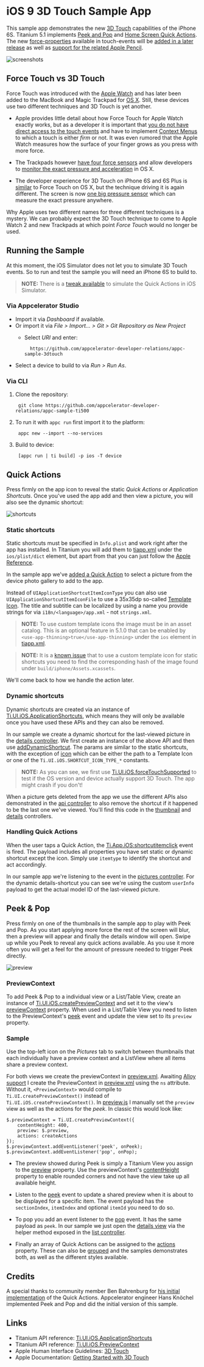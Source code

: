 # iOS 9 3D Touch Sample App

This sample app demonstrates the new [3D Touch](http://www.apple.com/iphone-6s/3d-touch/) capabilities of the iPhone 6S. Titanium 5.1 implements [Peek and Pop](https://developer.apple.com/library/ios/documentation/UserExperience/Conceptual/MobileHIG/3DTouch.html#//apple_ref/doc/uid/TP40006556-CH71-SW1) and [Home Screen Quick Actions](https://developer.apple.com/library/ios/documentation/UserExperience/Conceptual/MobileHIG/3DTouch.html#//apple_ref/doc/uid/TP40006556-CH71-SW1). The new [force-properties](https://developer.apple.com/library/ios/documentation/UIKit/Reference/UITouch_Class/index.html#//apple_ref/occ/instp/UITouch/force) available in touch-events will be [added in a later release](https://jira.appcelerator.org/browse/TIMOB-19492) as well as [support for the related Apple Pencil](https://jira.appcelerator.org/browse/TIMOB-19667).

![screenshots](docs/screencast.gif)

## Force Touch vs 3D Touch
Force Touch was introduced with the [Apple Watch](https://developer.apple.com/watch/human-interface-guidelines/#force-touch) and has later been added to the MacBook and Magic Trackpad for [OS X](https://developer.apple.com/osx/force-touch/). Still, these devices use two different techniques and 3D Touch is yet another.

* Apple provides little detail about how Force Touch for Apple Watch exactly works, but as a developer it is important that [you do not have direct access to the touch events](https://forums.developer.apple.com/message/5723#5723) and have to implement [Context Menus](https://developer.apple.com/library/ios/documentation/General/Conceptual/WatchKitProgrammingGuide/Menus.html) to which a touch is either *firm* or not. It was even rumored that the Apple Watch measures how the surface of your finger grows as you press with more force.

* The Trackpads however [have four force sensors](http://www.apple.com/macbook/design/) and allow developers to [monitor the exact pressure and acceleration](https://developer.apple.com/osx/force-touch/) in OS X.

* The developer experience for 3D Touch on iPhone 6S and 6S Plus is [similar](https://developer.apple.com/ios/3d-touch/) to Force Touch on OS X, but the technique driving it is again different. The screen is now [one big pressure sensor](http://www.apple.com/iphone-6s/3d-touch/) which can measure the exact pressure anywhere.

Why Apple uses two different names for three different techniques is a mystery. We can probably expect the 3D Touch technique to come to Apple Watch 2 and new Trackpads at which point *Force Touch* would no longer be used.

## Running the Sample
At this moment, the iOS Simulator does not let you to simulate 3D Touch events. So to run and test the sample you will need an iPhone 6S to build to.

> **NOTE:** There is a [tweak available](https://github.com/DeskConnect/SBShortcutMenuSimulator) to simulate the Quick Actions in iOS Simulator.

### Via Appcelerator Studio

* Import it via *Dashboard* if available.
* Or import it via *File > Import... > Git > Git Repository as New Project*
	* Select *URI* and enter:

			https://github.com/appcelerator-developer-relations/appc-sample-3dtouch

* Select a device to build to via *Run > Run As*.

### Via CLI

1. Clone the repository:

		git clone https://github.com/appcelerator-developer-relations/appc-sample-ti500

2. To run it with `appc run` first import it to the platform:

		appc new --import --no-services

3. Build to device:

		[appc run | ti build] -p ios -T device

## Quick Actions

Press firmly on the app icon to reveal the static *Quick Actions* or *Application Shortcuts*. Once you've used the app add and then view a picture, you will also see the dynamic shortcut:

![shortcuts](docs/shortcuts.png)

### Static shortcuts

Static shortcuts must be specified in `Info.plist` and work right after the app has installed. In Titanium you will add them to [tiapp.xml](tiapp.xml#L21) under the `ios/plist/dict` element, but apart from that you can just follow the [Apple Reference](https://developer.apple.com/library/ios/documentation/General/Reference/InfoPlistKeyReference/Articles/iPhoneOSKeys.html#//apple_ref/doc/uid/TP40009252-SW36).

In the sample app we've [added a Quick Action](tiapp.xml#L24) to select a picture from the device photo gallery to add to the app.

Instead of `UIApplicationShortcutItemIconType` you can also use `UIApplicationShortcutItemIconFile` to use a 35x35dp so-called [Template Icon](https://developer.apple.com/library/ios/documentation/UserExperience/Conceptual/MobileHIG/BarIcons.html#//apple_ref/doc/uid/TP40006556-CH21-SW1). The title and subtitle can be localized by using a name you provide strings for via `i18n/<language>/app.xml` - not `strings.xml`.

> **NOTE:** To use custom template icons the image must be in an asset catalog. This is an optional feature in 5.1.0 that can be enabled by `<use-app-thinning>true</use-app-thinning>` under the `ios` element in [tiapp.xml](tiapp.xml#L18).

> **NOTE:** It is a [known issue](https://jira.appcelerator.org/browse/CLI-845) that to use a custom template icon for static shortcuts you need to find the corresponding hash of the image found under `build/iphone/Assets.xcassets`.

We'll come back to how we handle the action later.

### Dynamic shortcuts

Dynamic shortcuts are created via an instance of [Ti.UI.iOS.ApplicationShortcuts](https://docs.appcelerator.com/platform/latest/#!/api/Titanium.UI.iOS.ApplicationShortcuts), which means they will only be available once you have used these APIs and they can also be removed.

In our sample we create a dynamic shortcut for the last-viewed picture in the [details controller](app/controllers/details.js#L11). We first create an instance of the above API and then use [addDynamicShortcut](https://docs.appcelerator.com/platform/latest/#!/api/Titanium.UI.iOS.ApplicationShortcuts-method-addDynamicShortcut). The params are similar to the static shortcuts, with the exception of [icon](https://docs.appcelerator.com/platform/latest/#!/api/ShortcutParams-property-icon) which can be either the path to a Template Icon or one of the `Ti.UI.iOS.SHORTCUT_ICON_TYPE_*` constants.

> **NOTE:** As you can see, we first use [Ti.UI.iOS.forceTouchSupported](https://docs.appcelerator.com/platform/latest/#!/api/Titanium.UI.iOS-property-forceTouchSupported) to test if the OS version and device actually support 3D Touch. The app might crash if you don't!

When a picture gets deleted from the app we use the different APIs also demonstrated in the [api controller](app/controllers/api.js) to also remove the shortcut if it happened to be the last one we've viewed. You'll find this code in the [thumbnail](app/controllers/thumbnail.js#L65) and [details](app/controllers/details.js#L61) controllers.

### Handling Quick Actions
When the user taps a Quick Action, the [Ti.App.iOS:shortcutitemclick](https://docs.appcelerator.com/platform/latest/#!/api/Titanium.App.iOS-event-shortcutitemclick) event is fired. The payload includes all properties you have set static or dynamic shortcut except the icon. Simply use `itemtype` to identify the shortcut and act accordingly.

In our sample app we're listening to the event in the [pictures controller](app/controllers/pictures.js#L19). For the dynamic details-shortcut you can see we're using the custom `userInfo` payload to get the actual model ID of the last-viewed picture.

## Peek & Pop
Press firmly on one of the thumbnails in the sample app to play with Peek and Pop. As you start applying more force the rest of the screen will blur, then a preview will appear and finally the details window will open. Swipe up while you Peek to reveal any quick actions available. As you use it more often you will get a feel for the amount of pressure needed to trigger Peek directly.

![preview](docs/preview.png)

### PreviewContext
To add Peek & Pop to a individual view or a List/Table View, create an instance of [Ti.UI.iOS.createPreviewContext](https://docs.appcelerator.com/platform/latest/#!/api/Titanium.UI.iOS-method-createPreviewContext) and set it to the view's [previewContext](https://docs.appcelerator.com/platform/latest/#!/api/Titanium.UI.View-property-previewContext) property. When used in a List/Table View you need to listen to the PreviewContext's [peek](https://docs.appcelerator.com/platform/latest/#!/api/Titanium.UI.iOS.PreviewContext-event-peek) event and update the view set to its `preview` property.

### Sample
Use the top-left icon on the *Pictures* tab to switch between thumbnails that each individually have a preview context and a ListView where all items share a preview context.

For both views we create the previewContext in [preview.xml](app/views/preview.xml). Awaiting [Alloy support](https://jira.appcelerator.org/browse/ALOY-1325) I create the PreviewContext in [preview.xml](app/views/preview.xml) using the `ns` attribute. Without it, `<PreviewContext>` would compile to `Ti.UI.createPreviewContext()` instead of `Ti.UI.iOS.createPreviewContext()`. In [preview.js](app/controllers/preview.js#L14) I manually set the `preview` view as well as the actions for the *peek*. In classic this would look like:

	$.previewContext = Ti.UI.createPreviewContext({
		contentHeight: 400,
		preview: $.preview,
		actions: createActions
	});
	$.previewContext.addEventListener('peek', onPeek);
	$.previewContext.addEventListener('pop', onPop);

* The preview showed during Peek is simply a Titanium View you assign to the [preview](https://docs.appcelerator.com/platform/latest/#!/api/Titanium.UI.iOS.PreviewContext-property-preview) property. Use the previewContext's [contentHeight](https://docs.appcelerator.com/platform/latest/#!/api/Titanium.UI.iOS.PreviewContext-property-contentHeight) property to enable rounded corners and not have the view take up all available height.

* Listen to the [peek](https://docs.appcelerator.com/platform/latest/#!/api/Titanium.UI.iOS.PreviewContext-event-peek) event to update a shared preview when it is about to be displayed for a specific item. The event payload has the `sectionIndex`, `itemIndex` and optional `itemId` you need to do so.

* To pop you add an event listener to the [pop](https://docs.appcelerator.com/platform/latest/#!/api/Titanium.UI.iOS.PreviewContext-event-pop) event. It has the same payload as `peek`. In our sample we just open the [details view](app/views/details.xml) via the helper method exposed in the [list controller](app/controllers/list.js#L26).

* Finally an array of Quick Actions can be assigned to the [actions](https://docs.appcelerator.com/platform/latest/#!/api/Titanium.UI.iOS.PreviewContext-property-actions) property. These can also be [grouped](https://docs.appcelerator.com/platform/latest/#!/api/Titanium.UI.iOS.PreviewActionGroup) and the samples demonstrates both, as well as the different styles available.

## Credits

A special thanks to community member Ben Bahrenburg for [his initial implementation](https://github.com/appcelerator/titanium_mobile/pull/7236) of the Quick Actions. Appcelerator engineer Hans Knöchel implemented Peek and Pop and did the initial version of this sample.

## Links

* Titanium API reference: [Ti.UI.iOS.ApplicationShortcuts](https://docs.appcelerator.com/platform/latest/#!/api/Titanium.UI.iOS.ApplicationShortcuts)
* Titanium API reference: [Ti.UI.iOS.PreviewContext](https://docs.appcelerator.com/platform/latest/#!/api/Titanium.UI.iOS.PreviewContext)
* Apple Human Interface Guidelines: [3D Touch](https://developer.apple.com/library/ios/documentation/UserExperience/Conceptual/MobileHIG/3DTouch.html)
* Apple Documentation: [Getting Started with 3D Touch](https://developer.apple.com/library/ios/documentation/UserExperience/Conceptual/Adopting3DTouchOniPhone/index.html)